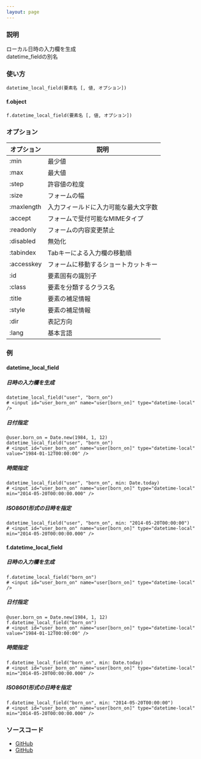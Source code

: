 ```yaml
---
layout: page
---
```

### 説明
ローカル日時の入力欄を生成  
datetime_fieldの別名

### 使い方
    datetime_local_field(要素名 [, 値, オプション])

#### f.object
    f.datetime_local_field(要素名 [, 値, オプション])

### オプション

オプション      | 説明
---------- | ------------------
:min       | 最少値
:max       | 最大値
:step      | 許容値の粒度
:size      | フォームの幅
:maxlength | 入力フィールドに入力可能な最大文字数
:accept    | フォームで受付可能なMIMEタイプ
:readonly  | フォームの内容変更禁止
:disabled  | 無効化
:tabindex  | Tabキーによる入力欄の移動順
:accesskey | フォームに移動するショートカットキー
:id        | 要素固有の識別子
:class     | 要素を分類するクラス名
:title     | 要素の補足情報
:style     | 要素の補足情報
:dir       | 表記方向
:lang      | 基本言語

### 例
#### datetime_local_field
##### 日時の入力欄を生成
    datetime_local_field("user", "born_on")
    # <input id="user_born_on" name="user[born_on]" type="datetime-local" />

##### 日付指定
    @user.born_on = Date.new(1984, 1, 12)
    datetime_local_field("user", "born_on")
    # <input id="user_born_on" name="user[born_on]" type="datetime-local" value="1984-01-12T00:00:00" />

##### 時間指定
    datetime_local_field("user", "born_on", min: Date.today)
    # <input id="user_born_on" name="user[born_on]" type="datetime-local" min="2014-05-20T00:00:00.000" />

##### ISO8601形式の日時を指定
    datetime_local_field("user", "born_on", min: "2014-05-20T00:00:00")
    # <input id="user_born_on" name="user[born_on]" type="datetime-local" min="2014-05-20T00:00:00.000" />

#### f.datetime_local_field
##### 日時の入力欄を生成
    f.datetime_local_field("born_on")
    # <input id="user_born_on" name="user[born_on]" type="datetime-local" />

##### 日付指定
    @user.born_on = Date.new(1984, 1, 12)
    f.datetime_local_field("born_on")
    # <input id="user_born_on" name="user[born_on]" type="datetime-local" value="1984-01-12T00:00:00" />

##### 時間指定
    f.datetime_local_field("born_on", min: Date.today)
    # <input id="user_born_on" name="user[born_on]" type="datetime-local" min="2014-05-20T00:00:00.000" />

##### ISO8601形式の日時を指定
    f.datetime_local_field("born_on", min: "2014-05-20T00:00:00")
    # <input id="user_born_on" name="user[born_on]" type="datetime-local" min="2014-05-20T00:00:00.000" />

### ソースコード
* [GitHub](https://github.com/rails/rails/blob/f33d52c95217212cbacc8d5e44b5a8e3cdc6f5b3/actionview/lib/action_view/helpers/form_helper.rb#L1452)
* [GitHub](https://github.com/rails/rails/blob/f33d52c95217212cbacc8d5e44b5a8e3cdc6f5b3/actionview/lib/action_view/helpers/form_helper.rb#L1826)